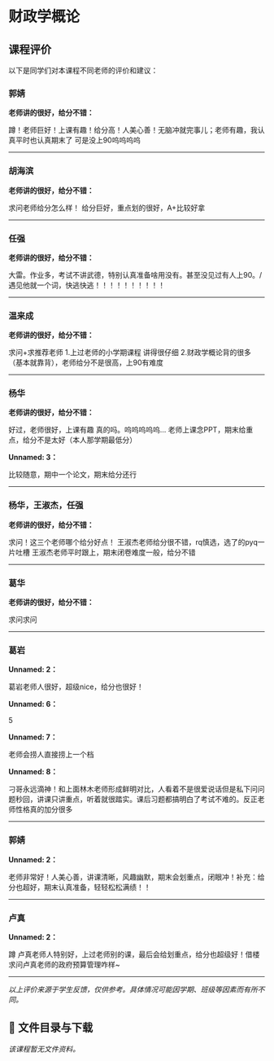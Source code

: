 # 财政学概论

## 课程评价

以下是同学们对本课程不同老师的评价和建议：

### 郭婧

**老师讲的很好，给分不错：**

蹲！老师巨好！上课有趣！给分高！人美心善！无脑冲就完事儿；老师有趣，我认真平时也认真期末了 可是没上90呜呜呜呜

---

### 胡海滨

**老师讲的很好，给分不错：**

求问老师给分怎么样！  给分巨好，重点划的很好，A+比较好拿

---

### 任强

**老师讲的很好，给分不错：**

大雷。作业多，考试不讲武德，特别认真准备啥用没有。甚至没见过有人上90。/遇见他就一个词，快逃快逃！！！！！！！！！！

---

### 温来成

**老师讲的很好，给分不错：**

求问+求推荐老师   1.上过老师的小学期课程 讲得很仔细 2.财政学概论背的很多（基本就靠背），老师给分不是很高，上90有难度

---

### 杨华

**老师讲的很好，给分不错：**

好过，老师很好，上课有趣    真的吗。呜呜呜呜呜…    老师上课念PPT，期末给重点，给分不是太好（本人那学期最低分）

**Unnamed: 3：**

比较随意，期中一个论文，期末给分还行

---

### 杨华，王淑杰，任强

**老师讲的很好，给分不错：**

求问！这三个老师哪个给分好点！ 王淑杰老师给分很不错，rq慎选，选了的pyq一片吐槽   王淑杰老师平时跟上，期末闭卷难度一般，给分不错

---

### 葛华

**老师讲的很好，给分不错：**

求问求问

---

### 葛岩

**Unnamed: 2：**

葛岩老师人很好，超级nice，给分也很好！

**Unnamed: 6：**

5

**Unnamed: 7：**

老师会捞人直接捞上一个档

**Unnamed: 8：**

刁哥永远滴神！和上面林木老师形成鲜明对比，人看着不是很爱说话但是私下问问题秒回，讲课只讲重点，听着就很踏实。课后习题都搞明白了考试不难的。反正老师性格真的加分很多

---

### 郭婧

**Unnamed: 2：**

老师非常好！人美心善，讲课清晰，风趣幽默，期末会划重点，闭眼冲！补充：给分也超好，期末认真准备，轻轻松松满绩！！

---

### 卢真

**Unnamed: 2：**

蹲 卢真老师人特别好，上过老师别的课，最后会给划重点，给分也超级好！借楼求问卢真老师的政府预算管理咋样~

---

*以上评价来源于学生反馈，仅供参考。具体情况可能因学期、班级等因素而有所不同。*
## 📄 文件目录与下载

_该课程暂无文件资料。_
